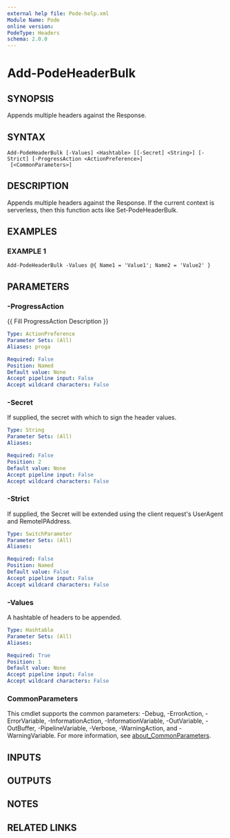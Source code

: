 ```yaml
---
external help file: Pode-help.xml
Module Name: Pode
online version:
PodeType: Headers
schema: 2.0.0
---
```


# Add-PodeHeaderBulk

## SYNOPSIS
Appends multiple headers against the Response.

## SYNTAX

```
Add-PodeHeaderBulk [-Values] <Hashtable> [[-Secret] <String>] [-Strict] [-ProgressAction <ActionPreference>]
 [<CommonParameters>]
```

## DESCRIPTION
Appends multiple headers against the Response.
If the current context is serverless, then this function acts like Set-PodeHeaderBulk.

## EXAMPLES

### EXAMPLE 1
```
Add-PodeHeaderBulk -Values @{ Name1 = 'Value1'; Name2 = 'Value2' }
```

## PARAMETERS

### -ProgressAction
{{ Fill ProgressAction Description }}

```yaml
Type: ActionPreference
Parameter Sets: (All)
Aliases: proga

Required: False
Position: Named
Default value: None
Accept pipeline input: False
Accept wildcard characters: False
```

### -Secret
If supplied, the secret with which to sign the header values.

```yaml
Type: String
Parameter Sets: (All)
Aliases:

Required: False
Position: 2
Default value: None
Accept pipeline input: False
Accept wildcard characters: False
```

### -Strict
If supplied, the Secret will be extended using the client request's UserAgent and RemoteIPAddress.

```yaml
Type: SwitchParameter
Parameter Sets: (All)
Aliases:

Required: False
Position: Named
Default value: False
Accept pipeline input: False
Accept wildcard characters: False
```

### -Values
A hashtable of headers to be appended.

```yaml
Type: Hashtable
Parameter Sets: (All)
Aliases:

Required: True
Position: 1
Default value: None
Accept pipeline input: False
Accept wildcard characters: False
```

### CommonParameters
This cmdlet supports the common parameters: -Debug, -ErrorAction, -ErrorVariable, -InformationAction, -InformationVariable, -OutVariable, -OutBuffer, -PipelineVariable, -Verbose, -WarningAction, and -WarningVariable. For more information, see [about_CommonParameters](http://go.microsoft.com/fwlink/?LinkID=113216).

## INPUTS

## OUTPUTS

## NOTES

## RELATED LINKS
